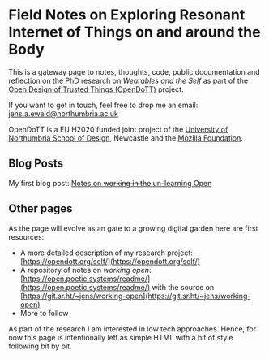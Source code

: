 # Field Notes on Exploring Resonant Internet of Things on and around the Body


This is a gateway page to notes, thoughts, code, public documentation and reflection on the PhD research on _Wearables and the Self_ as part of the [Open Design of Trusted Things (OpenDoTT)](https://opendott.org) project.

If you want to get in touch, feel free to drop me an email: [jens.a.ewald@northumbria.ac.uk](mailto:jens.a.ewald@northumbria.ac.uk)

OpenDoTT is a EU H2020 funded joint project of the [University of Northumbria School of Design](https://northumbria.ac.uk/about-us/academic-departments/northumbria-school-of-design/), Newcastle and the [Mozilla Foundation](https://foundation.mozilla.org/).

## Blog Posts

My first blog post: [Notes on ~~working in the~~ un-learning Open](posts/unlearning-open)

## Other pages

As the page will evolve as an gate to a growing digital garden here are first resources:

- A more detailed description of my research project: [https://opendott.org/self/](https://opendott.org/self/)
- A repository of notes on _working open_: [https://open.poetic.systems/readme/](https://open.poetic.systems/readme/) with the source on [https://git.sr.ht/~jens/working-open](https://git.sr.ht/~jens/working-open)
- More to follow

As part of the research I am interested in low tech approaches. Hence, for now this page is intentionally left as simple HTML with a bit of style following bit by bit.